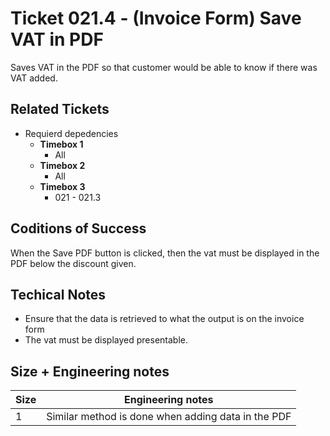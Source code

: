 Ticket 021.4 - (Invoice Form) Save VAT in PDF
=======================

Saves VAT in the PDF so that customer would be able to know if there was VAT added.


Related Tickets
---------------

* Requierd depedencies
    * **Timebox 1**
        * All
    * **Timebox 2**
        * All
    * **Timebox 3**
        * 021 - 021.3
        
Coditions of Success
--------------------
When the Save PDF button is clicked, then the vat must be displayed in the PDF below the discount given.

Techical Notes
--------------
 * Ensure that the data is retrieved to what the output is on the invoice form
 * The vat must be displayed presentable.

Size + Engineering notes
----------------------
| Size | Engineering notes | 
| -------- | -------- |
| 1  | Similar method is done when adding data in the PDF | 
